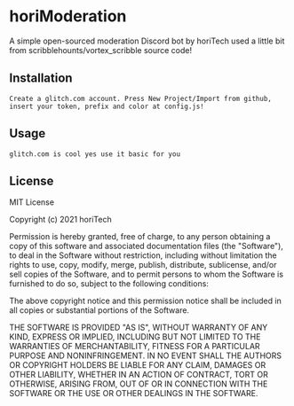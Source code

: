 # horiModeration
A simple open-sourced moderation Discord bot by horiTech used a little bit from scribblehounts/vortex_scribble source code!

## Installation

```
Create a glitch.com account. Press New Project/Import from github, insert your token, prefix and color at config.js!
```

## Usage

```
glitch.com is cool yes use it basic for you
```

## License

MIT License

Copyright (c) 2021 horiTech

Permission is hereby granted, free of charge, to any person obtaining a copy
of this software and associated documentation files (the "Software"), to deal
in the Software without restriction, including without limitation the rights
to use, copy, modify, merge, publish, distribute, sublicense, and/or sell
copies of the Software, and to permit persons to whom the Software is
furnished to do so, subject to the following conditions:

The above copyright notice and this permission notice shall be included in all
copies or substantial portions of the Software.

THE SOFTWARE IS PROVIDED "AS IS", WITHOUT WARRANTY OF ANY KIND, EXPRESS OR
IMPLIED, INCLUDING BUT NOT LIMITED TO THE WARRANTIES OF MERCHANTABILITY,
FITNESS FOR A PARTICULAR PURPOSE AND NONINFRINGEMENT. IN NO EVENT SHALL THE
AUTHORS OR COPYRIGHT HOLDERS BE LIABLE FOR ANY CLAIM, DAMAGES OR OTHER
LIABILITY, WHETHER IN AN ACTION OF CONTRACT, TORT OR OTHERWISE, ARISING FROM,
OUT OF OR IN CONNECTION WITH THE SOFTWARE OR THE USE OR OTHER DEALINGS IN THE
SOFTWARE.
